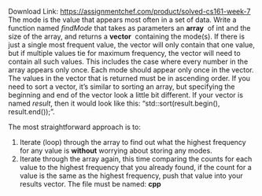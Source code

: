Download Link: https://assignmentchef.com/product/solved-cs161-week-7
<br>
The mode is the value that appears most often in a set of data.  Write a function named <em>findMode</em>​ that takes as parameters an <strong>array</strong>​ ​ of int and the size of the array, and returns a <strong>vector</strong>​    ​ containing the mode(s).  If there is just a single most frequent value, the vector will only contain that one value, but if multiple values tie for maximum frequency, the vector will need to contain all such values.  This includes the case where every number in the array appears only once.  Each mode should appear only once in the vector. The values in the vector that is returned must be in ascending order.   If you need to sort a vector, it’s similar to sorting an array, but specifying the beginning and end of the vector look a little bit different.  If your vector is named ​<em>result</em>​, then it would look like this: “std::sort(result.begin(), result.end());”.

The most straightforward approach is to:

<ol>

 <li>Iterate (loop) through the array to find out what the highest frequency for any value is ​<strong>without</strong>​ worrying about storing any modes.</li>

 <li>Iterate through the array again, this time comparing the counts for each value to the highest frequency that you already found, if the count for a value is the same as the highest frequency, push that value into your results vector. The file must be named: ​<strong>cpp </strong></li>

</ol>





